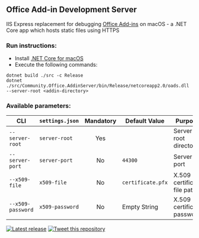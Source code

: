 ## Office Add-in Development Server

IIS Express replacement for debugging [Office Add-ins](https://dev.office.com/docs/add-ins/overview/office-add-ins) on macOS - a .NET Core app which hosts static files using HTTPS

### Run instructions:

- Install [.NET Core for macOS](https://www.microsoft.com/net/download/macos)
- Execute the following commands:

```
dotnet build ./src -c Release
dotnet ./src/Community.Office.AddinServer/bin/Release/netcoreapp2.0/oads.dll --server-root <addin-directory>
```

### Available parameters:

CLI | `settings.json` | Mandatory | Default Value | Purpose
--- | --- | :---: | --- | ---
`--server-root` | `server-root` | Yes | | Server root directory
`--server-port` | `server-port` | No | `44300` | Server port
`--x509-file` | `x509-file` | No | `certificate.pfx` | X.509 certificate file path
`--x509-password` | `x509-password` | No | Empty String | X.509 certificate password

[![Latest release](https://img.shields.io/github/release/alexanderkozlenko/office-addin-server.svg)](https://github.com/alexanderkozlenko/office-addin-server/releases) [![Tweet this repository](https://img.shields.io/twitter/url/http/shields.io.svg?style=social)](https://twitter.com/intent/tweet?text=Check%20out%20Office%20Add-in%20Dev%20Server%20on%20GitHub&url=https%3A%2F%2Fgithub.com%2Falexanderkozlenko%2Foffice-addin-server)